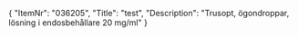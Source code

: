 {
  "ItemNr": "036205",
  "Title": "test",
  "Description": "Trusopt, ögondroppar, lösning i endosbehållare 20 mg/ml"
}